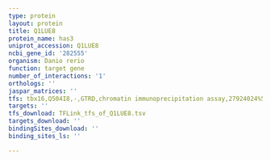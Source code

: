 ```yaml
---
type: protein
layout: protein
title: Q1LUE8
protein_name: has3
uniprot_accession: Q1LUE8
ncbi_gene_id: '282555'
organism: Danio rerio
function: target gene
number_of_interactions: '1'
orthologs: ''
jaspar_matrices: ''
tfs: tbx16,Q504I8,-,GTRD,chromatin immunoprecipitation assay,27924024%5Buid%5D,No
targets: ''
tfs_download: TFLink_tfs_of_Q1LUE8.tsv
targets_download: ''
bindingSites_download: ''
binding_sites_ls: ''

---
```

